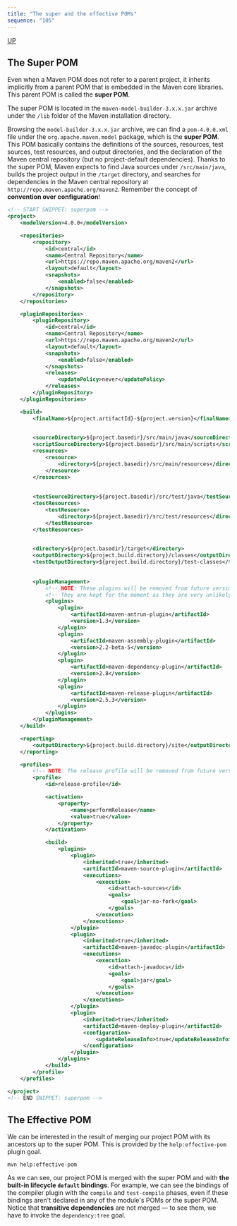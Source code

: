 ```yaml
---
title: "The super and the effective POMs"
sequence: "105"
---
```


[UP](/maven.html)


## The Super POM

Even when a Maven POM does not refer to a parent project,
it inherits implicitly from a parent POM that is embedded in the Maven core libraries.
This parent POM is called the **super POM**.

The super POM is located in the `maven-model-builder-3.x.x.jar` archive
under the `/lib` folder of the Maven installation directory.

Browsing the `model-builder-3.x.x.jar` archive,
we can find a `pom-4.0.0.xml` file under the `org.apache.maven.model` package, which is the **super POM**.
This POM basically contains the definitions of the sources, resources, test sources, test resources, and output directories,
and the declaration of the Maven central repository (but no project-default dependencies).
Thanks to the super POM, Maven expects to find Java sources under `/src/main/java`,
builds the project output in the `/target` directory,
and searches for dependencies in the Maven central repository at `http://repo.maven.apache.org/maven2`.
Remember the concept of **convention over configuration**!

```xml
<!-- START SNIPPET: superpom -->
<project>
    <modelVersion>4.0.0</modelVersion>

    <repositories>
        <repository>
            <id>central</id>
            <name>Central Repository</name>
            <url>https://repo.maven.apache.org/maven2</url>
            <layout>default</layout>
            <snapshots>
                <enabled>false</enabled>
            </snapshots>
        </repository>
    </repositories>

    <pluginRepositories>
        <pluginRepository>
            <id>central</id>
            <name>Central Repository</name>
            <url>https://repo.maven.apache.org/maven2</url>
            <layout>default</layout>
            <snapshots>
                <enabled>false</enabled>
            </snapshots>
            <releases>
                <updatePolicy>never</updatePolicy>
            </releases>
        </pluginRepository>
    </pluginRepositories>

    <build>
        <finalName>${project.artifactId}-${project.version}</finalName>

        
        <sourceDirectory>${project.basedir}/src/main/java</sourceDirectory>
        <scriptSourceDirectory>${project.basedir}/src/main/scripts</scriptSourceDirectory>
        <resources>
            <resource>
                <directory>${project.basedir}/src/main/resources</directory>
            </resource>
        </resources>
        
        
        <testSourceDirectory>${project.basedir}/src/test/java</testSourceDirectory>
        <testResources>
            <testResource>
                <directory>${project.basedir}/src/test/resources</directory>
            </testResource>
        </testResources>

        
        <directory>${project.basedir}/target</directory>
        <outputDirectory>${project.build.directory}/classes</outputDirectory>
        <testOutputDirectory>${project.build.directory}/test-classes</testOutputDirectory>
        
        
        <pluginManagement>
            <!-- NOTE: These plugins will be removed from future versions of the super POM -->
            <!-- They are kept for the moment as they are very unlikely to conflict with lifecycle mappings (MNG-4453) -->
            <plugins>
                <plugin>
                    <artifactId>maven-antrun-plugin</artifactId>
                    <version>1.3</version>
                </plugin>
                <plugin>
                    <artifactId>maven-assembly-plugin</artifactId>
                    <version>2.2-beta-5</version>
                </plugin>
                <plugin>
                    <artifactId>maven-dependency-plugin</artifactId>
                    <version>2.8</version>
                </plugin>
                <plugin>
                    <artifactId>maven-release-plugin</artifactId>
                    <version>2.5.3</version>
                </plugin>
            </plugins>
        </pluginManagement>
    </build>

    <reporting>
        <outputDirectory>${project.build.directory}/site</outputDirectory>
    </reporting>

    <profiles>
        <!-- NOTE: The release profile will be removed from future versions of the super POM -->
        <profile>
            <id>release-profile</id>

            <activation>
                <property>
                    <name>performRelease</name>
                    <value>true</value>
                </property>
            </activation>

            <build>
                <plugins>
                    <plugin>
                        <inherited>true</inherited>
                        <artifactId>maven-source-plugin</artifactId>
                        <executions>
                            <execution>
                                <id>attach-sources</id>
                                <goals>
                                    <goal>jar-no-fork</goal>
                                </goals>
                            </execution>
                        </executions>
                    </plugin>
                    <plugin>
                        <inherited>true</inherited>
                        <artifactId>maven-javadoc-plugin</artifactId>
                        <executions>
                            <execution>
                                <id>attach-javadocs</id>
                                <goals>
                                    <goal>jar</goal>
                                </goals>
                            </execution>
                        </executions>
                    </plugin>
                    <plugin>
                        <inherited>true</inherited>
                        <artifactId>maven-deploy-plugin</artifactId>
                        <configuration>
                            <updateReleaseInfo>true</updateReleaseInfo>
                        </configuration>
                    </plugin>
                </plugins>
            </build>
        </profile>
    </profiles>

</project>
<!-- END SNIPPET: superpom -->
```

## The Effective POM

We can be interested in the result of merging our project POM with its ancestors up to the super POM.
This is provided by the `help:effective-pom` plugin goal.

```text
mvn help:effective-pom
```

As we can see, our project POM is merged with the super POM and with **the built-in lifecycle `default` bindings**.
For example, we can see the bindings of the compiler plugin with the `compile` and `test-compile` phases,
even if these bindings aren't declared in any of the module's POMs or the super POM.
Notice that **transitive dependencies** are not merged — to see them, we have to invoke the `dependency:tree` goal.
